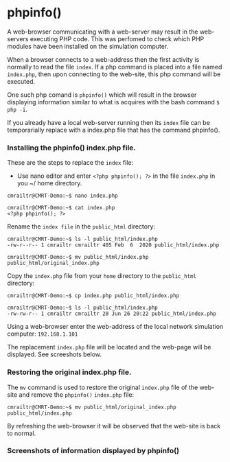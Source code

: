 # phpinfo()

A web-browser communicating with a web-server may result in the web-servers executing PHP code. This was perfomed to check which PHP modules have been installed on the simulation computer.

When a browser connects to a web-address then the first activity is normally to read the file `index`. If a php command is placed into a file named `index.php`, then upon connecting to the web-site, this php command will be executed.

One such php comand is `phpinfo()` which will result in the browser displaying information similar to what is acquires with the bash command `$ php -i`.

If you already have a local web-server running then its `index` file can be temporarially replace with a index.php file that has the command phpinfo().

### Installing the phpinfo() index.php file.

These are the steps to replace the `index` file:

* Use nano editor and enter `<?php phpinfo(); ?>` in the file `index.php` in you ~/ home directory.
```
cmrailtr@CMRT-Demo:~$ nano index.php

cmrailtr@CMRT-Demo:~$ cat index.php
<?php phpinfo(); ?>
```
Rename the `index file` in the `public_html` directory:
```
cmrailtr@CMRT-Demo:~$ ls -l public_html/index.php
-rw-r--r-- 1 cmrailtr cmrailtr 405 Feb  6  2020 public_html/index.php

cmrailtr@CMRT-Demo:~$ mv public_html/index.php public_html/original_index.php
```
Copy the `index.php` file from your `home` directory to the `public_html` directory:
```
cmrailtr@CMRT-Demo:~$ cp index.php public_html/index.php

cmrailtr@CMRT-Demo:~$ ls -l public_html/index.php
-rw-rw-r-- 1 cmrailtr cmrailtr 20 Jun 26 20:22 public_html/index.php
```
Using a web-browser enter the web-address of the local network simulation computer: `192.168.1.101`

The replacement `index.php` file will be located and the web-page will be displayed. See screeshots below.

### Restoring the original index.php file.

The `mv` command is used to restore the original `index.php` file of the web-site and remove the `phpinfo()` `index.php` file:
```
cmrailtr@CMRT-Demo:~$ mv public_html/original_index.php public_html/index.php
```
By refreshing the web-browser it will be observed that the web-site is back to normal.

### Screenshots of information displayed by phpinfo()






 
